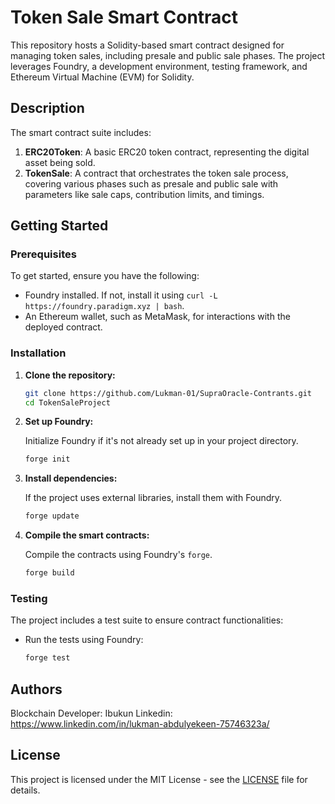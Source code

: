 # Token Sale Smart Contract

This repository hosts a Solidity-based smart contract designed for managing token sales, including presale and public sale phases. The project leverages Foundry, a development environment, testing framework, and Ethereum Virtual Machine (EVM) for Solidity.

## Description

The smart contract suite includes:
1. **ERC20Token**: A basic ERC20 token contract, representing the digital asset being sold.
2. **TokenSale**: A contract that orchestrates the token sale process, covering various phases such as presale and public sale with parameters like sale caps, contribution limits, and timings.

## Getting Started

### Prerequisites

To get started, ensure you have the following:
- Foundry installed. If not, install it using `curl -L https://foundry.paradigm.xyz | bash`.
- An Ethereum wallet, such as MetaMask, for interactions with the deployed contract.

### Installation

1. **Clone the repository:**

   ```bash
   git clone https://github.com/Lukman-01/SupraOracle-Contrants.git
   cd TokenSaleProject
   ```

2. **Set up Foundry:**

   Initialize Foundry if it's not already set up in your project directory.

   ```bash
   forge init
   ```

3. **Install dependencies:**

   If the project uses external libraries, install them with Foundry.

   ```bash
   forge update
   ```

4. **Compile the smart contracts:**

   Compile the contracts using Foundry's `forge`.

   ```bash
   forge build
   ```

### Testing

The project includes a test suite to ensure contract functionalities:

- Run the tests using Foundry:

  ```bash
  forge test
  ```

## Authors

Blockchain Developer: Ibukun
Linkedin: https://www.linkedin.com/in/lukman-abdulyekeen-75746323a/

## License

This project is licensed under the MIT License - see the [LICENSE](LICENSE) file for details.